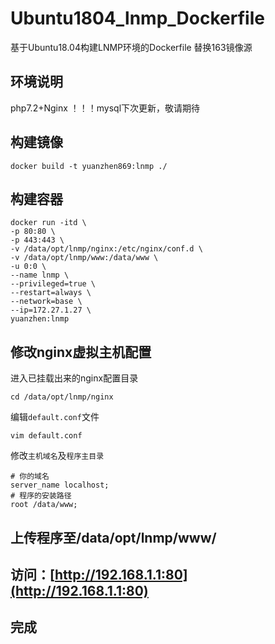 # Ubuntu1804_lnmp_Dockerfile

基于Ubuntu18.04构建LNMP环境的Dockerfile
替换163镜像源

## 环境说明
php7.2+Nginx
！！！mysql下次更新，敬请期待

## 构建镜像

```
docker build -t yuanzhen869:lnmp ./
```

## 构建容器
```
docker run -itd \
-p 80:80 \
-p 443:443 \
-v /data/opt/lnmp/nginx:/etc/nginx/conf.d \
-v /data/opt/lnmp/www:/data/www \
-u 0:0 \
--name lnmp \
--privileged=true \
--restart=always \
--network=base \
--ip=172.27.1.27 \
yuanzhen:lnmp
```

## 修改nginx虚拟主机配置

进入已挂载出来的nginx配置目录
```
cd /data/opt/lnmp/nginx
```
编辑`default.conf`文件
```
vim default.conf
```
修改`主机域名`及`程序主目录`

```
# 你的域名
server_name localhost;
# 程序的安装路径
root /data/www;
```

## 上传程序至/data/opt/lnmp/www/


## 访问：[http://192.168.1.1:80](http://192.168.1.1:80)

## 完成

